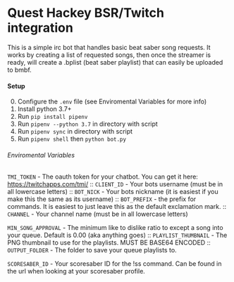 # Quest Hackey BSR/Twitch integration

This is a simple irc bot that handles basic beat saber song requests. It 
works by creating a list of requested songs, then once the streamer is 
ready, will create a .bplist (beat saber playlist) that can easily be 
uploaded to bmbf.

#### Setup ####

0. Configure the `.env` file (see Enviromental Variables for more info)
1. Install python 3.7+
2. Run `pip install pipenv`
3. Run `pipenv --python 3.7` in directory with script
4. Run `pipenv sync` in directory with script
5. Run `pipenv shell` then `python bot.py`


###### Enviromental Variables ######

`TMI_TOKEN` - The oauth token for your chatbot. You can get it here: https://twitchapps.com/tmi/ ::
`CLIENT_ID` - Your bots username (must be in all lowercase letters) ::
`BOT_NICK` - Your bots nickname (it is easiest if you make this the same as its username) :: 
`BOT_PREFIX` - the prefix for commands. It is easiest to just leave this as the default exclamation mark. ::
`CHANNEL` - Your channel name (must be in all lowercase letters)

`MIN_SONG_APPROVAL` - The minimum like to dislike ratio to except a song into your queue. Default is 0.00 (aka anything goes) ::
`PLAYLIST_THUMBNAIL` - The PNG thumbnail to use for the playlists. MUST BE BASE64 ENCODED ::
`OUTPUT_FOLDER` - The folder to save your queue playlists to.

`SCORESABER_ID` - Your scoresaber ID for the !ss command. Can be found in the url when looking at your scoresaber profile.
